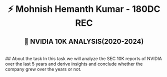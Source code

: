 <div align="center">
  <h1>⚡ Mohnish Hemanth Kumar - 180DC REC</h1>
  <h2>🤖 NVIDIA 10K ANALYSIS(2020-2024)</h2>
  
</div>
<br/>
## About the task
In this task we will analyze the SEC 10K reports of NVIDIA over the last 5 years and derive insights and conclude whether the company grew over the years or not.
